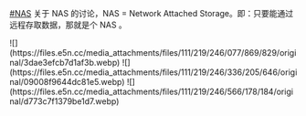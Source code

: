 <p><a href="https://e5n.cc/tags/NAS" class="mention hashtag" rel="tag">#<span>NAS</span></a> 关于 NAS 的讨论，NAS = Network Attached Storage。即：只要能通过远程存取数据，那就是个 NAS 。</p>
![](https://files.e5n.cc/media_attachments/files/111/219/246/077/869/829/original/3dae3efcb7d1af3b.webp)
![](https://files.e5n.cc/media_attachments/files/111/219/246/336/205/646/original/09008f9644dc81e5.webp)
![](https://files.e5n.cc/media_attachments/files/111/219/246/566/178/184/original/d773c7f1379be1d7.webp)